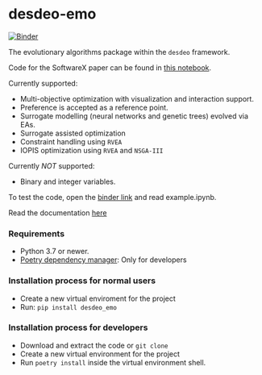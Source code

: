 # desdeo-emo
[![Binder](https://mybinder.org/badge_logo.svg)](https://mybinder.org/v2/gh/industrial-optimization-group/desdeo-emo/master)

The evolutionary algorithms package within the `desdeo` framework.

Code for the SoftwareX paper can be found in [this notebook](docs/notebooks/Using_EvoNN_for_optimization.ipynb).

Currently supported:
* Multi-objective optimization with visualization and interaction support.
* Preference is accepted as a reference point.
* Surrogate modelling (neural networks and genetic trees) evolved via EAs.
* Surrogate assisted optimization
* Constraint handling using `RVEA`
* IOPIS optimization using `RVEA` and `NSGA-III`

Currently _NOT_ supported:
* Binary and integer variables.

To test the code, open the [binder link](https://mybinder.org/v2/gh/industrial-optimization-group/desdeo-emo/master) and read example.ipynb.

Read the documentation [here](https://desdeo-emo.readthedocs.io/en/latest/)

### Requirements
* Python 3.7 or newer.
* [Poetry dependency manager](https://github.com/sdispater/poetry): Only for developers

### Installation process for normal users
* Create a new virtual enviroment for the project
* Run: `pip install desdeo_emo`

### Installation process for developers
* Download and extract the code or `git clone`
* Create a new virtual environment for the project
* Run `poetry install` inside the virtual environment shell.
